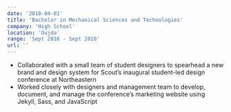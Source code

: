 ```yaml
---
date: '2018-04-01'
title: 'Bachelor in Mechanical Sciences and Technologies'
company: 'High School'
location: 'Oujda'
range: 'Sept 2016 - Sept 2018'
url: ''
---
```


- Collaborated with a small team of student designers to spearhead a new brand and design system for Scout’s inaugural student-led design conference at Northeastern
- Worked closely with designers and management team to develop, document, and manage the conference’s marketing website using Jekyll, Sass, and JavaScript
